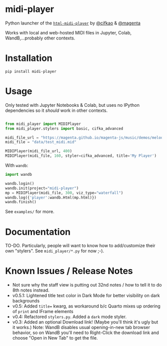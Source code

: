# midi-player
Python launcher of the [`html-midi-player`](https://github.com/cifkao/html-midi-player) by [@cifkao](https://github.com/cifkao) &amp; [@magenta](https://github.com/magenta)

Works with local and web-hosted MIDI files in Jupyter, Colab, WandB,...probably other contexts. 

# Installation

```
pip install midi-player
```

# Usage

Only tested with Jupyter Notebooks & Colab, but uses no IPython dependencies so it *should* work in other contexts.
```python

from midi_player import MIDIPlayer
from midi_player.stylers import basic, cifka_advanced

midi_file_url = "https://magenta.github.io/magenta-js/music/demos/melody.mid"
midi_file = "data/test_midi.mid"

MIDIPlayer(midi_file_url, 400)  
MIDIPlayer(midi_file, 160, styler=cifka_advanced, title='My Player')
```

With `wandb`:
```python
import wandb

wandb.login()
wandb.init(project="midi-player")
mp = MIDIPlayer(midi_file, 300, viz_type="waterfall")
wandb.log({'player':wandb.Html(mp.html)})
wandb.finish()

```

See `examples/` for more.

# Documentation

TO-DO. Particularly, people will want to know how to add/customize their own "stylers". 
See `midi_player/*.py` for now ;-).

# Known Issues / Release Notes
* Not sure why the staff view is putting out 32nd notes / how to tell it to do 8th notes instead.
* v0.5.1: Lightened title text color in Dark Mode for better visibility on dark backgrounds
* v0.5: Added `title=` kwarg, as workaround b/c Quarto mixes up ordering of `print` and IFrame elements
* v0.4: Refactored `stylers.py`. Added a `dark` mode styler. 
* v0.3: Added an optional Download link! (Maybe you'll think it's ugly but it works.) Note: WandB disables usual opening-in-new tab browser behavior, so on WandB you'll need to Right-Click the download link and choose "Open in New Tab" to get the file. 

